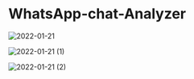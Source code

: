 # WhatsApp-chat-Analyzer

![2022-01-21](https://user-images.githubusercontent.com/88322471/150567564-d06c93c3-33d6-4d6a-8498-0dbe0976797c.png)


![2022-01-21 (1)](https://user-images.githubusercontent.com/88322471/150567805-d1a49452-90bf-4dde-b7b6-41995a131168.png)


![2022-01-21 (2)](https://user-images.githubusercontent.com/88322471/150568000-fc346673-9079-4c47-b2dd-b3b02f4c781c.png)

